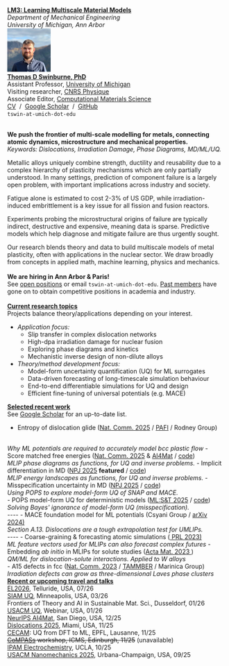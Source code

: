 <strong><u>LM3: Learning Multiscale Material Models</u></strong><br>
<em>Department of Mechanical Engineering<br> University of Michigan, Ann Arbor</em><br>
<img src='images/portrait.png' width=100/><br>
<a href="/team"><strong>Thomas D Swinburne, PhD</strong></a><br>
Assistant Professor, <a href="https://me.engin.umich.edu/people/faculty/thomas-swinburne/" target="_new">University of Michigan</a><br>
Visiting researcher, <a href="https://www.inp.cnrs.fr/fr" target="_new">CNRS Physique</a><br>
Associate Editor, <a href="https://www.sciencedirect.com/journal/computational-materials-science/about/editorial-board" target="_new">Computational Materials Science</a>
<br><a href="pdf/CV-TomSwinburne-2025.pdf" target="_new">CV</a>
&nbsp;/&nbsp;
<a href="https://scholar.google.com/citations?hl=en&user=vgHQd9cAAAAJ&view_op=list_works&sortby=pubdate" target="_new">Google Scholar</a>
&nbsp;/&nbsp;
<a href="https://github.com/tomswinburne/" target="_new">GitHub</a>
<br>
<code>tswin-at-umich-dot-edu</code>
<br>
<br>
<!--<u><strong>LM3: Learning Multiscale Material Models</strong></u><br>-->
<strong>We push the frontier of multi-scale modelling for metals, connecting atomic dynamics, microstructure and mechanical properties.</strong>
<br>
<em>Keywords: Dislocations, Irradiation Damage, Phase Diagrams, MD/ML/UQ.</em><br>

Metallic alloys uniquely combine strength, ductility and reusability due to a complex hierarchy of plasticity mechanisms which are only partially understood. In many settings, prediction of component failure is a largely open problem, with important implications across industry and society. 

Fatigue alone is estimated to cost 2-3% of US GDP, while irradiation-induced embrittlement is a key issue for all fission and fusion reactors. 

Experiments probing the microstructural origins of failure are typically indirect, destructive and expensive, meaning data is sparse. Predictive models which help diagnose and mitigate failure are thus urgently sought.

Our research blends theory and data to build multiscale models of metal plasticity, often with applications in the nuclear sector. We draw broadly from concepts in applied math, machine learning, physics and mechanics.
<br>
<br>
<strong>We are hiring in Ann Arbor & Paris!</strong><br> 
See <a href="/openings">open positions</a> or email <code>tswin-at-umich-dot-edu</code>.
<a href="/team">Past members</a> have gone on to obtain competitive positions in academia and industry.
<br>
<br>
<u><strong>Current research topics</strong></u><br>
Projects balance theory/applications depending on your interest. 
- <em>Application focus:</em>
    - Slip transfer in complex dislocation networks
    - High-dpa irradiation damage for nuclear fusion
    - Exploring phase diagrams and kinetics
    - Mechanistic inverse design of non-dilute alloys
- <em>Theory/method development focus:</em>
    - Model-form uncertainty quantification (UQ) for ML surrogates
    - Data-driven forecasting of long-timescale simulation behaviour
    - End-to-end differentiable simulations for UQ and design
    - Efficient fine-tuning of universal potentials (e.g. MACE)


<u><strong>Selected recent work</strong></u><br>
See <a href="https://scholar.google.com/citations?hl=en&user=vgHQd9cAAAAJ&view_op=list_works&sortby=pubdate" target="_new">Google Scholar</a> for an up-to-date list.
- Entropy of dislocation glide (<a href="https://www.nature.com/articles/s41467-025-62390-w" target="_new" >Nat. Comm. 2025</a> / <a href="https://github.com/tomswinburne/pafi" target="_new">PAFI</a> / Rodney Group)
<br>
<em>Why ML potentials are required to accurately model bcc plastic flow</em>
- Score matched free energies (<a href="https://arxiv.org/abs/2502.18191" target="_new">Nat. Comm. 2025</a> & <a href="https://sites.google.com/view/ai4mat/home" target="_new">AI4Mat</a> / <a href="https://github.com/tomswinburne/DescriptorDOS" target="_new">code</a>)<br>
<em>MLIP phase diagrams as functions, for UQ and inverse problems.</em> 
- Implicit differentiation in MD (<a href="https://www.nature.com/articles/s41524-024-01506-0" _target="_new">NPJ 2025</a> <strong>featured</strong> / <a href="https://github.com/marseille-matmol/LammpsImplicitDerivative" target="_new">code</a>)<br>
<em>MLIP energy landscapes as functions, for UQ and inverse problems.</em>
- Misspecification uncertainty in MD (<a href="https://arxiv.org/abs/2502.07104" target="_new">NPJ 2025</a> / <a href="https://github.com/tomswinburne/POPS-Regression" target="_new">code</a>)
<br><em>Using POPS to explore model-form UQ of SNAP and MACE.</em>
<br>
- POPS model-form UQ for deterministic models (<a href="https://iopscience.iop.org/article/10.1088/2632-2153/ad9fce/meta" _target="_new">ML:S&T 2025</a> / <a href="https://github.com/tomswinburne/POPS-Regression" target="_new">code</a>)
<br>
<em>Solving Bayes' ignorance of model-form UQ (misspecification).</em>
<br>----
- MACE foundation model for ML potentials (Csyani Group / <a href="https://arxiv.org/abs/2401.00096" target="_new" >arXiv 2024)</a><br>
<em>Section A.13. Dislocations are a tough extrapolation test for UMLIPs.</em>
<br>----
- Coarse-graining & forecasting atomic simulations
(<a href="http://dx.doi.org/10.1103/PhysRevLett.131.236101" target="_new" > PRL 2023)</a><br>
<em>ML feature vectors used for MLIPs can also forecast complex futures</em>
- Embedding <em>ab initio</em> in MLIPs for solute studies
(<a href="https://doi.org/10.1016/j.actamat.2023.118734" target="_new" >Acta Mat. 2023 </a>)
<br>
<em>QM/ML for dislocation-solute interactions. Applied to W alloys</em><br>
- A15 defects in fcc (<a href="https://www.nature.com/articles/s41467-023-38729-6" target="_new" >Nat. Comm. 2023</a> / <a href="https://github.com/tomswinburne/tammber" target="_new">TAMMBER</a> / Marinica Group)
<br>
<em>Irradiation defects can grow as three-dimensional Laves phase clusters</em>

<br>
<u><strong>Recent or upcoming travel and talks</strong></u><br>
<a href="https://wales.group.ch.cam.ac.uk/energy-landscapes-2026-telluride" target="_new">EL2026</a>, Telluride, USA, 07/26<br>
<a href="https://www.siam.org/conferences-events/siam-conferences/uq26/" target="_new">SIAM UQ</a>, Minneapolis, USA, 03/26<br>
Frontiers of Theory and AI in Sustainable Mat. Sci., Dusseldorf, 01/26<br>
<a href="https://www.usacm.org/site_page.cfm?pk_association_webpage_menu=11354&pk_association_webpage=25785" target="_new">USACM UQ</a>, Webinar, USA, 01/26<br>
<a href="https://sites.google.com/view/ai4mat/home">NeurIPS AI4Mat</a>, San Diego, USA, 12/25<br>
<a href="https://www.coe.miami.edu/events/dislocations-conference/index.html" target="_new">Dislocations 2025</a>, Miami, USA, 11/25<br>
<a href="https://www.cecam.org/workshop-details/uncertainty-quantification-in-atomistic-modeling-from-uncertainty-aware-density-functional-theory-to-machine-learning-1380" target="_new">CECAM</a>: UQ from DFT to ML, EPFL, Lausanne, 11/25<br><s><a href="https://www.icms.org.uk/workshops" target="_new">CoMPASs</a> workshop, ICMS, Edinburgh, 11/25</s> (unavailable)<br>
<a href="https://www.ipam.ucla.edu/programs/long-programs/bridging-the-gap-transitioning-from-deterministic-to-stochastic-interaction-modeling-in-electrochemistry/" target="_new">IPAM Electrochemistry</a>, UCLA, 10/25<br>
<a href="https://nanomaterials2025.usacm.org" target="_new">USACM Nanomechanics 2025</a>, Urbana-Champaign, USA, 09/25<br>
